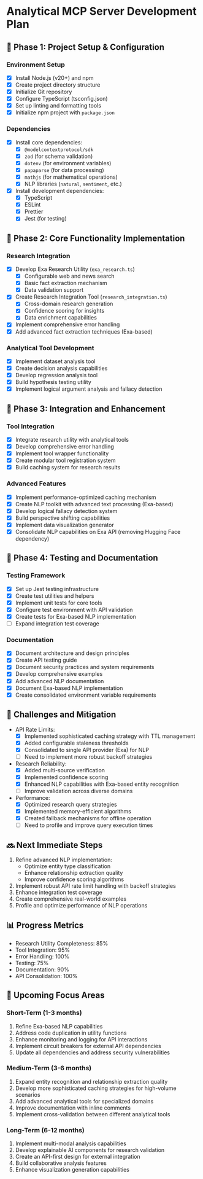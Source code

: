 # Analytical MCP Server Development Plan

## 🚀 Phase 1: Project Setup & Configuration
### Environment Setup
- [x] Install Node.js (v20+) and npm
- [x] Create project directory structure
- [x] Initialize Git repository
- [x] Configure TypeScript (tsconfig.json)
- [x] Set up linting and formatting tools
- [x] Initialize npm project with `package.json`

### Dependencies
- [x] Install core dependencies:
  - [x] `@modelcontextprotocol/sdk`
  - [x] `zod` (for schema validation)
  - [x] `dotenv` (for environment variables)
  - [x] `papaparse` (for data processing)
  - [x] `mathjs` (for mathematical operations)
  - [x] NLP libraries (`natural`, `sentiment`, etc.)
- [x] Install development dependencies:
  - [x] TypeScript
  - [x] ESLint
  - [x] Prettier
  - [x] Jest (for testing)

## 🔧 Phase 2: Core Functionality Implementation
### Research Integration
- [x] Develop Exa Research Utility (`exa_research.ts`)
  - [x] Configurable web and news search
  - [x] Basic fact extraction mechanism
  - [x] Data validation support
- [x] Create Research Integration Tool (`research_integration.ts`)
  - [x] Cross-domain research generation
  - [x] Confidence scoring for insights
  - [x] Data enrichment capabilities
- [x] Implement comprehensive error handling
- [x] Add advanced fact extraction techniques (Exa-based)

### Analytical Tool Development
- [x] Implement dataset analysis tool
- [x] Create decision analysis capabilities
- [x] Develop regression analysis tool
- [x] Build hypothesis testing utility
- [x] Implement logical argument analysis and fallacy detection

## 🧠 Phase 3: Integration and Enhancement
### Tool Integration
- [x] Integrate research utility with analytical tools
- [x] Develop comprehensive error handling
- [x] Implement tool wrapper functionality
- [x] Create modular tool registration system
- [x] Build caching system for research results

### Advanced Features
- [x] Implement performance-optimized caching mechanism
- [x] Create NLP toolkit with advanced text processing (Exa-based)
- [x] Develop logical fallacy detection system
- [x] Build perspective shifting capabilities
- [x] Implement data visualization generator
- [x] Consolidate NLP capabilities on Exa API (removing Hugging Face dependency)

## 🧪 Phase 4: Testing and Documentation
### Testing Framework
- [x] Set up Jest testing infrastructure
- [x] Create test utilities and helpers
- [x] Implement unit tests for core tools
- [x] Configure test environment with API validation
- [x] Create tests for Exa-based NLP implementation
- [ ] Expand integration test coverage

### Documentation
- [x] Document architecture and design principles
- [x] Create API testing guide
- [x] Document security practices and system requirements
- [x] Develop comprehensive examples
- [x] Add advanced NLP documentation
- [x] Document Exa-based NLP implementation
- [x] Create consolidated environment variable requirements

## 🚧 Challenges and Mitigation
- API Rate Limits: 
  - [x] Implemented sophisticated caching strategy with TTL management
  - [x] Added configurable staleness thresholds
  - [x] Consolidated to single API provider (Exa) for NLP
  - [ ] Need to implement more robust backoff strategies
- Research Reliability:
  - [x] Added multi-source verification
  - [x] Implemented confidence scoring
  - [x] Enhanced NLP capabilities with Exa-based entity recognition
  - [ ] Improve validation across diverse domains
- Performance:
  - [x] Optimized research query strategies
  - [x] Implemented memory-efficient algorithms
  - [x] Created fallback mechanisms for offline operation
  - [ ] Need to profile and improve query execution times

## 🔜 Next Immediate Steps
1. Refine advanced NLP implementation:
   - Optimize entity type classification
   - Enhance relationship extraction quality
   - Improve confidence scoring algorithms
2. Implement robust API rate limit handling with backoff strategies
3. Enhance integration test coverage
4. Create comprehensive real-world examples
5. Profile and optimize performance of NLP operations

## 📊 Progress Metrics
- Research Utility Completeness: 85%
- Tool Integration: 95%
- Error Handling: 100%
- Testing: 75%
- Documentation: 90%
- API Consolidation: 100%

## 🎯 Upcoming Focus Areas

### Short-Term (1-3 months)
1. Refine Exa-based NLP capabilities
2. Address code duplication in utility functions
3. Enhance monitoring and logging for API interactions
4. Implement circuit breakers for external API dependencies
5. Update all dependencies and address security vulnerabilities

### Medium-Term (3-6 months)
1. Expand entity recognition and relationship extraction quality
2. Develop more sophisticated caching strategies for high-volume scenarios
3. Add advanced analytical tools for specialized domains
4. Improve documentation with inline comments
5. Implement cross-validation between different analytical tools

### Long-Term (6-12 months)
1. Implement multi-modal analysis capabilities
2. Develop explainable AI components for research validation
3. Create an API-first design for external integration
4. Build collaborative analysis features
5. Enhance visualization generation capabilities
